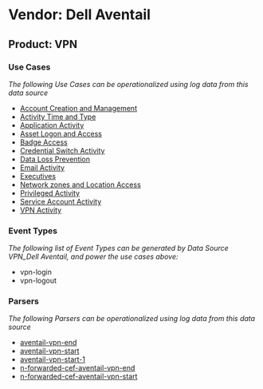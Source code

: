 Vendor: Dell Aventail
=====================
Product: VPN
------------

### Use Cases

_The following Use Cases can be operationalized using log data from this data source_

* [Account Creation and Management](../UseCases/usecase_account_creation_and_management.md)
* [Activity Time  and Type](../UseCases/usecase_activity_time__and_type.md)
* [Application Activity](../UseCases/usecase_application_activity.md)
* [Asset Logon and Access](../UseCases/usecase_asset_logon_and_access.md)
* [Badge Access](../UseCases/usecase_badge_access.md)
* [Credential Switch Activity](../UseCases/usecase_credential_switch_activity.md)
* [Data Loss Prevention](../UseCases/usecase_data_loss_prevention.md)
* [Email Activity](../UseCases/usecase_email_activity.md)
* [Executives](../UseCases/usecase_executives.md)
* [Network zones and Location Access](../UseCases/usecase_network_zones_and_location_access.md)
* [Privileged Activity](../UseCases/usecase_privileged_activity.md)
* [Service Account Activity](../UseCases/usecase_service_account_activity.md)
* [VPN Activity](../UseCases/usecase_vpn_activity.md)


### Event Types

_The following list of Event Types can be generated by Data Source VPN_Dell Aventail, and power the use cases above:_

- vpn-login
- vpn-logout


### Parsers

_The following Parsers can be operationalized using log data from this data source_

* [aventail-vpn-end](../Parsers/parserContent_aventail-vpn-end.md)
* [aventail-vpn-start](../Parsers/parserContent_aventail-vpn-start.md)
* [aventail-vpn-start-1](../Parsers/parserContent_aventail-vpn-start-1.md)
* [n-forwarded-cef-aventail-vpn-end](../Parsers/parserContent_n-forwarded-cef-aventail-vpn-end.md)
* [n-forwarded-cef-aventail-vpn-start](../Parsers/parserContent_n-forwarded-cef-aventail-vpn-start.md)
